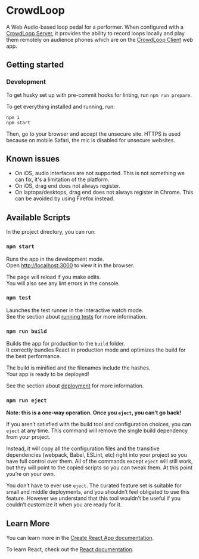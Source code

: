 # CrowdLoop

A Web Audio-based loop pedal for a performer. When configured with a
[CrowdLoop Server](https://github.com/gzinck/crowdloop-server), it provides
the ability to record loops locally and play them remotely on audience phones
which are on the [CrowdLoop Client](https://github.com/gzinck/crowdloop-client)
web app.

## Getting started

### Development

To get husky set up with pre-commit hooks for linting, run `npm run prepare`.

To get everything installed and running, run:

```
npm i
npm start
```

Then, go to your browser and accept the unsecure site. HTTPS is used because
on mobile Safari, the mic is disabled for unsecure websites.

## Known issues

- On iOS, audio interfaces are not supported. This is not something we can fix,
  it's a limitation of the platform.
- On iOS, drag end does not always register.
- On laptops/desktops, drag end does not always register in Chrome. This can be
  avoided by using Firefox instead.

## Available Scripts

In the project directory, you can run:

### `npm start`

Runs the app in the development mode.\
Open [http://localhost:3000](http://localhost:3000) to view it in the browser.

The page will reload if you make edits.\
You will also see any lint errors in the console.

### `npm test`

Launches the test runner in the interactive watch mode.\
See the section about [running tests](https://facebook.github.io/create-react-app/docs/running-tests) for more information.

### `npm run build`

Builds the app for production to the `build` folder.\
It correctly bundles React in production mode and optimizes the build for the best performance.

The build is minified and the filenames include the hashes.\
Your app is ready to be deployed!

See the section about [deployment](https://facebook.github.io/create-react-app/docs/deployment) for more information.

### `npm run eject`

**Note: this is a one-way operation. Once you `eject`, you can’t go back!**

If you aren’t satisfied with the build tool and configuration choices, you can `eject` at any time. This command will remove the single build dependency from your project.

Instead, it will copy all the configuration files and the transitive dependencies (webpack, Babel, ESLint, etc) right into your project so you have full control over them. All of the commands except `eject` will still work, but they will point to the copied scripts so you can tweak them. At this point you’re on your own.

You don’t have to ever use `eject`. The curated feature set is suitable for small and middle deployments, and you shouldn’t feel obligated to use this feature. However we understand that this tool wouldn’t be useful if you couldn’t customize it when you are ready for it.

## Learn More

You can learn more in the [Create React App documentation](https://facebook.github.io/create-react-app/docs/getting-started).

To learn React, check out the [React documentation](https://reactjs.org/).
